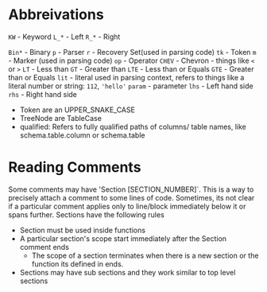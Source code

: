 # Abbreivations
`KW` - Keyword
`L_*` - Left
`R_*` -  Right

`Bin*` - Binary
`p` - Parser
`r` - Recovery Set(used in parsing code)
`tk` - Token
`m` - Marker (used in parsing code)
`op` - Operator
`CHEV` - Chevron - things like `<` or `>`
`LT` - Less than
`GT` - Greater than
`LTE` - Less than or Equals
`GTE` - Greater than or Equals
`lit` - literal used in parsing context, refers to things like a literal number or string: `112`, `'hello'`
`param` - parameter
`lhs` - Left hand side
`rhs` - Right hand side
- Token are an UPPER_SNAKE_CASE
- TreeNode are TableCase
- qualified: Refers to fully qualified paths of columns/ table names, like schema.table.column or schema.table

# Reading Comments
Some comments may have 'Section [SECTION_NUMBER]`. This is a way to precisely attach a comment to some lines of code. Sometimes, its not clear if a particular comment applies only to line/block immediately below it or spans further. Sections have the following rules
- Section must be used inside functions
- A particular section's scope start immediately after the Section comment ends
    - The scope of a section terminates when there is a new section or the function its defined in ends.
- Sections may have sub sections and they work similar to top level sections

